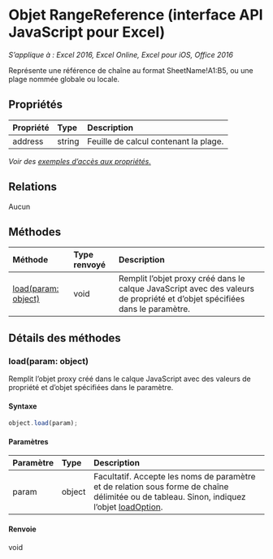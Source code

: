 # <a name="rangereference-object-(javascript-api-for-excel)"></a>Objet RangeReference (interface API JavaScript pour Excel)

_S’applique à : Excel 2016, Excel Online, Excel pour iOS, Office 2016_

Représente une référence de chaîne au format SheetName!A1:B5, ou une plage nommée globale ou locale.

## <a name="properties"></a>Propriétés

| Propriété     | Type   |Description
|:---------------|:--------|:----------|
|address|string|Feuille de calcul contenant la plage.|

_Voir des [exemples d’accès aux propriétés.](#property-access-examples)_

## <a name="relationships"></a>Relations
Aucun


## <a name="methods"></a>Méthodes

| Méthode           | Type renvoyé    |Description|
|:---------------|:--------|:----------|
|[load(param: object)](#loadparam-object)|void|Remplit l’objet proxy créé dans le calque JavaScript avec des valeurs de propriété et d’objet spécifiées dans le paramètre.|

## <a name="method-details"></a>Détails des méthodes


### <a name="load(param:-object)"></a>load(param: object)
Remplit l’objet proxy créé dans le calque JavaScript avec des valeurs de propriété et d’objet spécifiées dans le paramètre.

#### <a name="syntax"></a>Syntaxe
```js
object.load(param);
```

#### <a name="parameters"></a>Paramètres
| Paramètre    | Type   |Description|
|:---------------|:--------|:----------|
|param|object|Facultatif. Accepte les noms de paramètre et de relation sous forme de chaîne délimitée ou de tableau. Sinon, indiquez l’objet [loadOption](loadoption.md).|

#### <a name="returns"></a>Renvoie
void
